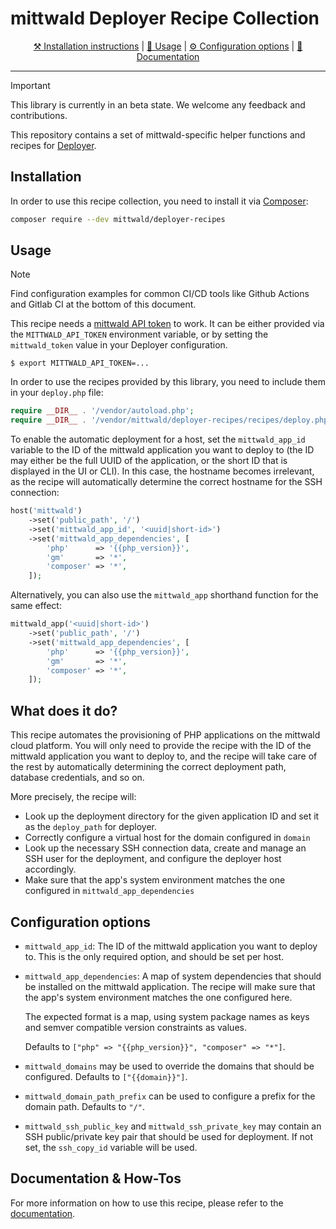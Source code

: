 # mittwald Deployer Recipe Collection

<p align="center">
    <a href="#installation">⚒️ Installation instructions</a> |
    <a href="#usage">🙆 Usage</a> |
    <a href="#configuration-options">⚙️ Configuration options</a> |
    <a href="https://developer.mittwald.de/docs/v2/technologies/deployment/deployer/">📖 Documentation</a>
</p>

---

> [!IMPORTANT]
> This library is currently in an beta state. We welcome any feedback and contributions.

This repository contains a set of mittwald-specific helper functions and
recipes for [Deployer](https://deployer.org/).

## Installation

In order to use this recipe collection, you need to install it via
[Composer](https://getcomposer.org):

```bash
composer require --dev mittwald/deployer-recipes
```

## Usage

> [!NOTE]
> Find configuration examples for common CI/CD tools like Github Actions and Gitlab CI at the bottom of this document.

This recipe needs a [mittwald API token](https://developer.mittwald.de/docs/v2/api/intro/) to work. It can be either
provided via the `MITTWALD_API_TOKEN` environment variable, or by setting the `mittwald_token` value in your Deployer
configuration.

```
$ export MITTWALD_API_TOKEN=...
```

In order to use the recipes provided by this library, you need to include them in your `deploy.php` file:

```php
require __DIR__ . '/vendor/autoload.php';
require __DIR__ . '/vendor/mittwald/deployer-recipes/recipes/deploy.php';
```

To enable the automatic deployment for a host, set the `mittwald_app_id` variable to the ID of the mittwald application
you want to deploy to (the ID may either be the full UUID of the application, or the short ID that is displayed in the
UI or CLI). In this case, the hostname becomes irrelevant, as the recipe will automatically determine the correct
hostname for the SSH connection:

```php
host('mittwald')
    ->set('public_path', '/')
    ->set('mittwald_app_id', '<uuid|short-id>')
    ->set('mittwald_app_dependencies', [
        'php'      => '{{php_version}}',
        'gm'       => '*',
        'composer' => '*',
    ]);
```

Alternatively, you can also use the `mittwald_app` shorthand function for the same effect:

```php
mittwald_app('<uuid|short-id>')
    ->set('public_path', '/')
    ->set('mittwald_app_dependencies', [
        'php'      => '{{php_version}}',
        'gm'       => '*',
        'composer' => '*',
    ]);
```

## What does it do?

This recipe automates the provisioning of PHP applications on the mittwald cloud platform. You will only need to provide
the recipe with the ID of the mittwald application you want to deploy to, and the recipe will take care of the rest by
automatically determining the correct deployment path, database credentials, and so on.

More precisely, the recipe will:

- Look up the deployment directory for the given application ID and set it as the `deploy_path` for deployer.
- Correctly configure a virtual host for the domain configured in `domain`
- Look up the necessary SSH connection data, create and manage an SSH user for
  the deployment, and configure the deployer host accordingly.
- Make sure that the app's system environment matches the one configured in `mittwald_app_dependencies`

## Configuration options

- `mittwald_app_id`: The ID of the mittwald application you want to deploy to. This is the only required option, and
  should be set per host.

- `mittwald_app_dependencies`: A map of system dependencies that should be installed on the mittwald application. The
  recipe will make sure that the app's system environment matches the one configured here.

  The expected format is a map, using system package names as keys and semver compatible version constraints as values.

  Defaults to `["php" => "{{php_version}}", "composer" => "*"]`.

- `mittwald_domains` may be used to override the domains that should be configured. Defaults to `["{{domain}}"]`.

- `mittwald_domain_path_prefix` can be used to configure a prefix for the domain path. Defaults to `"/"`.

- `mittwald_ssh_public_key` and `mittwald_ssh_private_key` may contain an SSH public/private key pair that should be
  used for deployment. If not set, the `ssh_copy_id` variable will be used.

## Documentation & How-Tos

For more information on how to use this recipe, please refer to
the [documentation](https://developer.mittwald.de/docs/v2/technologies/deployment/deployer/).